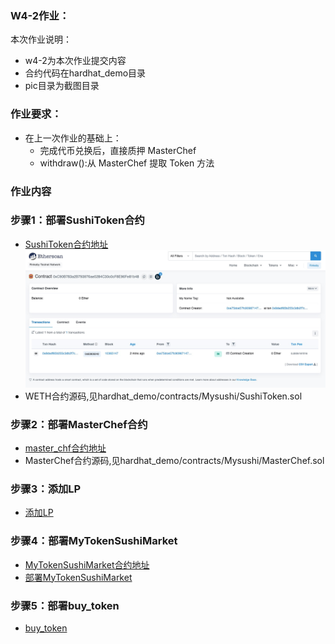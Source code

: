 ### W4-2作业：
本次作业说明：
- w4-2为本次作业提交内容
- 合约代码在hardhat_demo目录
- pic目录为截图目录

### 作业要求：
* 在上一次作业的基础上：
  * 完成代币兑换后，直接质押 MasterChef
  * withdraw():从 MasterChef 提取 Token 方法

### 作业内容

### 步骤1：部署SushiToken合约
- [SushiToken合约地址](https://rinkeby.etherscan.io/address/0xC90B783a2B793976ae5284C30c0cF8E96Fe81b48)
  ![WETH](../pic/SushiToken.jpg)
- WETH合约源码,见hardhat_demo/contracts/Mysushi/SushiToken.sol

### 步骤2：部署MasterChef合约
- [master_chf合约地址](https://rinkeby.etherscan.io/address/0x14Ba8743D552883ea8E153cb49A5AE69B567DFEE)
- MasterChef合约源码,见hardhat_demo/contracts/Mysushi/MasterChef.sol

### 步骤3：添加LP
- [添加LP](https://rinkeby.etherscan.io/tx/0x393086986cc1324c39f1210999c88eacf47d3bbb76dc532970bf1ae7d1cf03fa)

### 步骤4：部署MyTokenSushiMarket
- [MyTokenSushiMarket合约地址](https://rinkeby.etherscan.io/address/0x87754711d73d851E3d16437072BB883Ff63b4014)
- [部署MyTokenSushiMarket](https://rinkeby.etherscan.io/tx/0x85e0fbb2f071bee5bd0cc57478dd1fed1da31e012ce7f2b4d16ee6dad7eb9a8b)

### 步骤5：部署buy_token
- [buy_token](https://rinkeby.etherscan.io/tx/0x8e349b49ef93169f1197c5d2e86162045b532389a477c5f84a2e9ef9a3f90a29)



